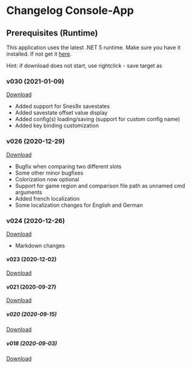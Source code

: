 ﻿# Changelog Console-App

## Prerequisites (Runtime)
This application uses the latest .NET 5 runtime. Make sure you have it installed. If not get it <a href=prerequisites>here</a>.

Hint: if download does not start, use rightclick - save target as

### v030 (2021-01-09)
<a href="http://xeth.de/Releases/SramComparer/Comparer-SoE.0.3.0.zip">Download</a>
* Added support for Snes9x savestates
* Added savestate offset value display
* Added config(s) loading/saving (support for custom config name)
* Added key binding customization

### v026 (2020-12-29)
<a href="http://xeth.de/Releases/SramComparer/Comparer-SoE.0.2.6.zip">Download</a>
* Bugfix when comparing two different slots
* Some other minor bugfixes
* Colorization now optional
* Support for game region and comparison file path as unnamed cmd arguments
* Added french localization
* Some localization changes for English and German

### v024 (2020-12-26)
<a href="http://xeth.de/Releases/SramComparer/Comparer-SoE.0.2.4.zip">Download</a>
* Markdown changes

#### v023 (2020-12-02)
<a href="http://xeth.de/Releases/SramComparer/Comparer-SoE.0.2.3.zip">Download</a>

#### v021 (2020-09-27)
<a href="http://xeth.de/Releases/SramComparer/Comparer-SoE.0.2.1.zip">Download</a>

##### v020 (2020-09-15)
<a href="http://xeth.de/Releases/SramComparer/Comparer-SoE.0.2.0.zip">Download</a>

##### v018 (2020-09-03)
<a href="http://xeth.de/Releases/SramComparer/Comparer-SoE.0.1.8.zip">Download</a>
